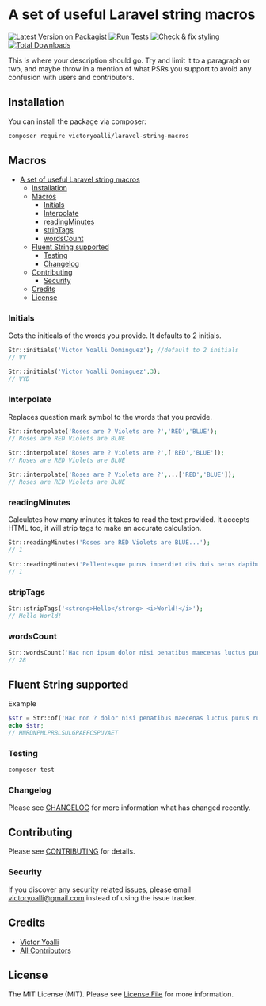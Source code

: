 # A set of useful Laravel string macros

[![Latest Version on Packagist](https://img.shields.io/packagist/v/victoryoalli/laravel-string-macros.svg?style=flat-square)](https://packagist.org/packages/victoryoalli/laravel-string-macros)
![Run Tests](https://github.com/victoryoalli/laravel-string-macros/workflows/run-tests/badge.svg)
![Check & fix styling](https://github.com/victoryoalli/laravel-string-macros/workflows/Check%20&%20fix%20styling/badge.svg)
[![Total Downloads](https://img.shields.io/packagist/dt/victoryoalli/laravel-string-macros.svg?style=flat-square)](https://packagist.org/packages/victoryoalli/laravel-string-macros)

This is where your description should go. Try and limit it to a paragraph or two, and maybe throw in a mention of what PSRs you support to avoid any confusion with users and contributors.

## Installation

You can install the package via composer:

```bash
composer require victoryoalli/laravel-string-macros
```

## Macros

- [A set of useful Laravel string macros](#a-set-of-useful-laravel-string-macros)
  - [Installation](#installation)
  - [Macros](#macros)
    - [Initials](#initials)
    - [Interpolate](#interpolate)
    - [readingMinutes](#readingminutes)
    - [stripTags](#striptags)
    - [wordsCount](#wordscount)
  - [Fluent String supported](#fluent-string-supported)
    - [Testing](#testing)
    - [Changelog](#changelog)
  - [Contributing](#contributing)
    - [Security](#security)
  - [Credits](#credits)
  - [License](#license)

### Initials
Gets the initicals of the words you provide. It defaults to 2 initials.
``` php
Str::initials('Victor Yoalli Dominguez'); //default to 2 initials
// VY

Str::initials('Victor Yoalli Dominguez',3);
// VYD
```

### Interpolate
Replaces question mark symbol to the words that you provide.
``` php
Str::interpolate('Roses are ? Violets are ?','RED','BLUE');
// Roses are RED Violets are BLUE

Str::interpolate('Roses are ? Violets are ?',['RED','BLUE']);
// Roses are RED Violets are BLUE

Str::interpolate('Roses are ? Violets are ?',...['RED','BLUE']);
// Roses are RED Violets are BLUE
```
### readingMinutes
Calculates how many minutes it takes to read the text provided.
It accepts HTML too, it will strip tags to make an accurate calculation.
``` php
Str::readingMinutes('Roses are RED Violets are BLUE...');
// 1

Str::readingMinutes('Pellentesque purus imperdiet dis duis netus dapibus mattis adipiscing at ultricies, rutrum volutpat quam ex himenaeos consectetur fusce tempus nostra, mollis fermentum ac fringilla donec lobortis potenti eros pharetra...');
// 1
```

### stripTags
```php
Str::stripTags('<strong>Hello</strong> <i>World!</i>');
// Hello World!
```

### wordsCount
```php
Str::wordsCount('Hac non ipsum dolor nisi penatibus maecenas luctus purus rutrum, commodo leo sed ut lacinia gravida primis aliquet eget finibus, consequat sapien platea urna vehicula adipiscing est tortor.');
// 28
```

## Fluent String supported
Example
```php
$str = Str::of('Hac non ? dolor nisi penatibus maecenas luctus purus rutrum, ? leo sed ut lacinia gravida primis aliquet eget finibus, consequat sapien platea urna vehicula adipiscing est tortor.')->interpolate(['RED','BLUE'])->initials(28)->upper();
echo $str;
// HNRDNPMLPRBLSULGPAEFCSPUVAET

```

### Testing

``` bash
composer test
```

### Changelog

Please see [CHANGELOG](CHANGELOG.md) for more information what has changed recently.

## Contributing

Please see [CONTRIBUTING](CONTRIBUTING.md) for details.

### Security

If you discover any security related issues, please email victoryoalli@gmail.com instead of using the issue tracker.

## Credits

- [Victor Yoalli](https://github.com/victoryoalli)
- [All Contributors](../../contributors)

## License

The MIT License (MIT). Please see [License File](LICENSE.md) for more information.

